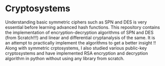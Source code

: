 # Cryptosystems

Understanding basic symmetric ciphers such as SPN and DES is very essential before learning advanced hash functions. This repository contains the implementation of encryption-decryption algorithms of SPN and DES (from Scratch!!!) and linear and differential cryptanalysis of the same.
It is an attempt to practically implement the algorithms to get a better insight !!
Along with symmetric crptosystems, I also studied various public-key cryptosystems and have implemented RSA encryption and decryption algorithm in python without using any library from scratch.
